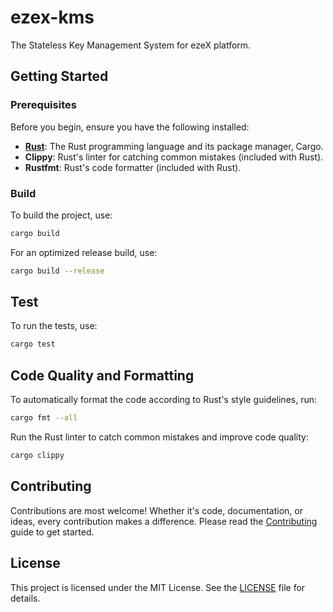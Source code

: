 # ezex-kms

The Stateless Key Management System for ezeX platform.

## Getting Started

### Prerequisites

Before you begin, ensure you have the following installed:

- **[Rust](https://www.rust-lang.org/)**: The Rust programming language and its package manager, Cargo.
- **Clippy**: Rust's linter for catching common mistakes (included with Rust).
- **Rustfmt**: Rust's code formatter (included with Rust).

### Build

To build the project, use:

```bash
cargo build
```

For an optimized release build, use:

```bash
cargo build --release
```

## Test

To run the tests, use:

```bash
cargo test
```

## Code Quality and Formatting

To automatically format the code according to Rust's style guidelines, run:

```bash
cargo fmt --all
```

Run the Rust linter to catch common mistakes and improve code quality:

```bash
cargo clippy
```

## Contributing

Contributions are most welcome!
Whether it's code, documentation, or ideas, every contribution makes a difference.
Please read the [Contributing](CONTRIBUTING.md) guide to get started.

## License

This project is licensed under the MIT License. See the [LICENSE](./LICENSE) file for details.
